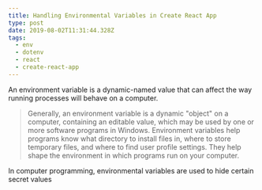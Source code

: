 ```yaml
---
title: Handling Environmental Variables in Create React App
type: post
date: 2019-08-02T11:31:44.328Z
tags:
  - env
  - dotenv
  - react
  - create-react-app
---
```

An environment variable is a dynamic-named value that can affect the way running processes will behave on a computer.

> Generally, an environment variable is a dynamic "object" on a computer, containing an editable value, which may be used by one or more software programs in Windows. Environment variables help programs know what directory to install files in, where to store temporary files, and where to find user profile settings. They help shape the environment in which programs run on your computer.

In computer programming, environmental variables are used to hide certain secret values
